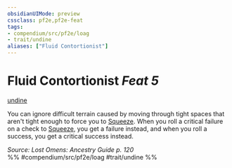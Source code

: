 ```yaml
---
obsidianUIMode: preview
cssclass: pf2e,pf2e-feat
tags:
- compendium/src/pf2e/loag
- trait/undine
aliases: ["Fluid Contortionist"]
---
```

# Fluid Contortionist  *Feat 5*  
[undine](../../Rules/traits/undine-b2.md)  


You can ignore difficult terrain caused by moving through tight spaces that aren't tight enough to force you to [Squeeze](../../Rules/actions/squeeze.md). When you roll a critical failure on a check to [Squeeze](../../Rules/actions/squeeze.md), you get a failure instead, and when you roll a success, you get a critical success instead.

*Source: Lost Omens: Ancestry Guide p. 120*  
%% #compendium/src/pf2e/loag #trait/undine %%